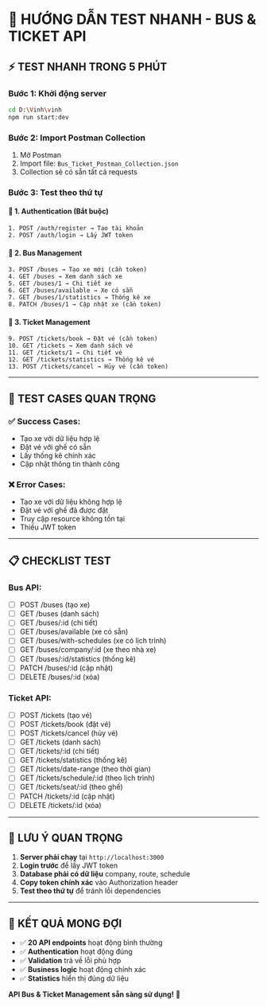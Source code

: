 # 🚀 HƯỚNG DẪN TEST NHANH - BUS & TICKET API

## ⚡ **TEST NHANH TRONG 5 PHÚT**

### **Bước 1: Khởi động server**
```bash
cd D:\Vinh\vinh
npm run start:dev
```

### **Bước 2: Import Postman Collection**
1. Mở Postman
2. Import file: `Bus_Ticket_Postman_Collection.json`
3. Collection sẽ có sẵn tất cả requests

### **Bước 3: Test theo thứ tự**

#### **🔐 1. Authentication (Bắt buộc)**
```
1. POST /auth/register → Tạo tài khoản
2. POST /auth/login → Lấy JWT token
```

#### **🚌 2. Bus Management**
```
3. POST /buses → Tạo xe mới (cần token)
4. GET /buses → Xem danh sách xe
5. GET /buses/1 → Chi tiết xe
6. GET /buses/available → Xe có sẵn
7. GET /buses/1/statistics → Thống kê xe
8. PATCH /buses/1 → Cập nhật xe (cần token)
```

#### **🎫 3. Ticket Management**
```
9. POST /tickets/book → Đặt vé (cần token)
10. GET /tickets → Xem danh sách vé
11. GET /tickets/1 → Chi tiết vé
12. GET /tickets/statistics → Thống kê vé
13. POST /tickets/cancel → Hủy vé (cần token)
```

---

## 🎯 **TEST CASES QUAN TRỌNG**

### **✅ Success Cases:**
- Tạo xe với dữ liệu hợp lệ
- Đặt vé với ghế có sẵn
- Lấy thống kê chính xác
- Cập nhật thông tin thành công

### **❌ Error Cases:**
- Tạo xe với dữ liệu không hợp lệ
- Đặt vé với ghế đã được đặt
- Truy cập resource không tồn tại
- Thiếu JWT token

---

## 📋 **CHECKLIST TEST**

### **Bus API:**
- [ ] POST /buses (tạo xe)
- [ ] GET /buses (danh sách)
- [ ] GET /buses/:id (chi tiết)
- [ ] GET /buses/available (xe có sẵn)
- [ ] GET /buses/with-schedules (xe có lịch trình)
- [ ] GET /buses/company/:id (xe theo nhà xe)
- [ ] GET /buses/:id/statistics (thống kê)
- [ ] PATCH /buses/:id (cập nhật)
- [ ] DELETE /buses/:id (xóa)

### **Ticket API:**
- [ ] POST /tickets (tạo vé)
- [ ] POST /tickets/book (đặt vé)
- [ ] POST /tickets/cancel (hủy vé)
- [ ] GET /tickets (danh sách)
- [ ] GET /tickets/:id (chi tiết)
- [ ] GET /tickets/statistics (thống kê)
- [ ] GET /tickets/date-range (theo thời gian)
- [ ] GET /tickets/schedule/:id (theo lịch trình)
- [ ] GET /tickets/seat/:id (theo ghế)
- [ ] PATCH /tickets/:id (cập nhật)
- [ ] DELETE /tickets/:id (xóa)

---

## 🚨 **LƯU Ý QUAN TRỌNG**

1. **Server phải chạy** tại `http://localhost:3000`
2. **Login trước** để lấy JWT token
3. **Database phải có dữ liệu** company, route, schedule
4. **Copy token chính xác** vào Authorization header
5. **Test theo thứ tự** để tránh lỗi dependencies

---

## 🎉 **KẾT QUẢ MONG ĐỢI**

- ✅ **20 API endpoints** hoạt động bình thường
- ✅ **Authentication** hoạt động đúng
- ✅ **Validation** trả về lỗi phù hợp
- ✅ **Business logic** hoạt động chính xác
- ✅ **Statistics** hiển thị đúng dữ liệu

**API Bus & Ticket Management sẵn sàng sử dụng!** 🚀

